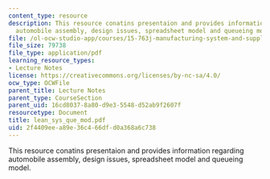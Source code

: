 ```yaml
---
content_type: resource
description: This resource conatins presentaion and provides information regarding
  automobile assembly, design issues, spreadsheet model and queueing model.
file: /ol-ocw-studio-app/courses/15-763j-manufacturing-system-and-supply-chain-design-spring-2005/2f4409eea89e36c466dfd0a368a6c738_lean_sys_que_mod.pdf
file_size: 79738
file_type: application/pdf
learning_resource_types:
- Lecture Notes
license: https://creativecommons.org/licenses/by-nc-sa/4.0/
ocw_type: OCWFile
parent_title: Lecture Notes
parent_type: CourseSection
parent_uid: 16cd8037-8a80-d9e3-5548-d52ab9f2607f
resourcetype: Document
title: lean_sys_que_mod.pdf
uid: 2f4409ee-a89e-36c4-66df-d0a368a6c738
---
```

This resource conatins presentaion and provides information regarding automobile assembly, design issues, spreadsheet model and queueing model.